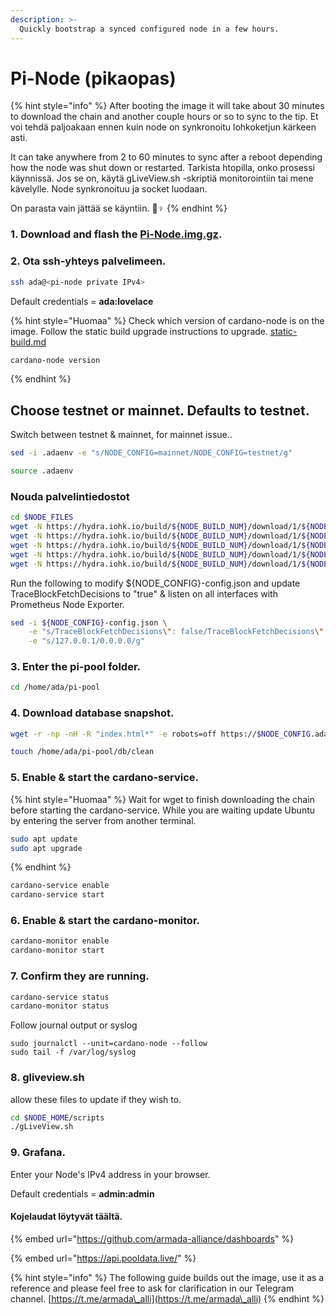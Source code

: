 ```yaml
---
description: >-
  Quickly bootstrap a synced configured node in a few hours.
---
```


# Pi-Node (pikaopas)

{% hint style="info" %}
After booting the image it will take about 30 minutes to download the chain and another couple hours or so to sync to the tip. Et voi tehdä paljoakaan ennen kuin node on synkronoitu lohkoketjun kärkeen asti.

It can take anywhere from 2 to 60 minutes to sync after a reboot depending how the node was shut down or restarted. Tarkista htopilla, onko prosessi käynnissä. Jos se on, käytä gLiveView.sh -skriptiä monitorointiin tai mene kävelylle. Node synkronoituu ja socket luodaan.

On parasta vain jättää se käyntiin. 🏃♀
{% endhint %}


### **1. Download and flash the** [**Pi-Node.img.gz**](https://mainnet.adamantium.online/Pi-Node.img.gz)**.**

### 2. Ota ssh-yhteys palvelimeen.

```bash
ssh ada@<pi-node private IPv4>
```

Default credentials = **ada:lovelace**

{% hint style="Huomaa" %}
Check which version of cardano-node is on the image. Follow the static build upgrade instructions to upgrade. [static-build.md](../updating-a-cardano-node/static-build.md "mention")

```bash
cardano-node version
```
{% endhint %}

## Choose testnet or mainnet. Defaults to testnet.
Switch between testnet & mainnet, for mainnet issue..
```bash
sed -i .adaenv -e "s/NODE_CONFIG=mainnet/NODE_CONFIG=testnet/g"
```
```bash
source .adaenv
```
### Nouda palvelintiedostot

```bash
cd $NODE_FILES
wget -N https://hydra.iohk.io/build/${NODE_BUILD_NUM}/download/1/${NODE_CONFIG}-config.json
wget -N https://hydra.iohk.io/build/${NODE_BUILD_NUM}/download/1/${NODE_CONFIG}-byron-genesis.json
wget -N https://hydra.iohk.io/build/${NODE_BUILD_NUM}/download/1/${NODE_CONFIG}-shelley-genesis.json
wget -N https://hydra.iohk.io/build/${NODE_BUILD_NUM}/download/1/${NODE_CONFIG}-alonzo-genesis.json
wget -N https://hydra.iohk.io/build/${NODE_BUILD_NUM}/download/1/${NODE_CONFIG}-topology.json
```

Run the following to modify ${NODE_CONFIG}-config.json and update TraceBlockFetchDecisions to "true" & listen on all interfaces with Prometheus Node Exporter.

```bash
sed -i ${NODE_CONFIG}-config.json \
    -e "s/TraceBlockFetchDecisions\": false/TraceBlockFetchDecisions\": true/g" \
    -e "s/127.0.0.1/0.0.0.0/g"
```

### 3. Enter the pi-pool folder.

```bash
cd /home/ada/pi-pool
```

### 4. Download database snapshot.

```bash
wget -r -np -nH -R "index.html*" -e robots=off https://$NODE_CONFIG.adamantium.online/db/
```
```bash
touch /home/ada/pi-pool/db/clean
```

### 5. Enable & start the cardano-service.

{% hint style="Huomaa" %}
Wait for wget to finish downloading the chain before starting the cardano-service. While you are waiting update Ubuntu by entering the server from another terminal.

```bash
sudo apt update
sudo apt upgrade
```
{% endhint %}

```bash
cardano-service enable
cardano-service start
```

### 6. Enable & start the cardano-monitor.

```bash
cardano-monitor enable
cardano-monitor start
```

### 7. Confirm they are running.

```bash
cardano-service status
cardano-monitor status
```

Follow journal output or syslog

```
sudo journalctl --unit=cardano-node --follow
sudo tail -f /var/log/syslog
```

### 8. gliveview.sh
allow these files to update if they wish to.

```bash
cd $NODE_HOME/scripts
./gLiveView.sh
```

### 9. Grafana.

Enter your Node's IPv4 address in your browser.

Default credentials = **admin:admin**

#### Kojelaudat löytyvät täältä.

{% embed url="https://github.com/armada-alliance/dashboards" %}

{% embed url="https://api.pooldata.live/" %}

{% hint style="info" %}
The following guide builds out the image, use it as a reference and please feel free to ask for clarification in our Telegram channel. [https://t.me/armada\_alli](https://t.me/armada\_alli)
{% endhint %}
